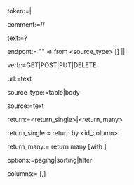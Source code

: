 token:=<comment>|<endpoint>

comment:=//<text>

text:=?

endpont:=
<verb> "<url>" =>
	from <source_type> [<source>]
	<return>|<insert>|<update>|<delete>
	
verb:=GET|POST|PUT|DELETE

url:=text

source_type:=table|body

source:=text

return:=<return_single>|<return_many>

return_single:=
	return by <id_column>:
		<columns>

return_many:=
	return many [with <options>]
		<columns>

options:=paging|sorting|filter

columns:=
	<column>[,<columns>]